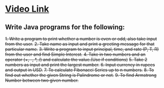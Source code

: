 # [Video Link](https://youtu.be/TAtrPoaJ7gc)

## Write Java programs for the following:

~~1. Write a program to print whether a number is even or odd, also take input from the user.~~
~~2. Take name as input and print a greeting message for that particular name.~~
~~3. Write a program to input principal, time, and rate (P, T, R) from the user and find Simple Interest.~~
~~4. Take in two numbers and an operator (+, -, *, /) and calculate the value.(Use if conditions)~~
~~5. Take 2 numbers as input and print the largest number.~~
~~6. Input currency in rupees and output in USD.~~
~~7. To calculate Fibonacci Series up to n numbers.~~
~~8. To find out whether the given String is Palindrome or not.~~
~~9. To find Armstrong Number between two given number.~~


